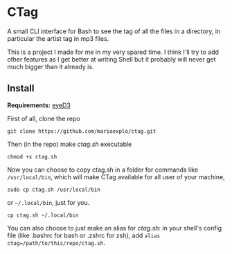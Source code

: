 # CTag
A small CLI interface for Bash to see the tag of all the files in a directory, in particular the artist tag in mp3 files.

This is a project I made for me in my very spared time. I think I'll try to add other features as I get better at writing Shell but it probably will never get much bigger than it already is.

## Install
**Requirements:** [eyeD3](https://github.com/nicfit/eyeD3)

First of all, clone the repo
```
git clone https://github.com/marioexplo/ctag.git
```
Then (in the repo) make *ctag.sh* executable
```
chmod +x ctag.sh
```
Now you can choose to copy ctag.sh in a folder for commands like `/usr/local/bin`, which will make CTag available for all user of your machine,
```
sudo cp ctag.sh /usr/local/bin
```
or `~/.local/bin`, just for you.
```
cp ctag.sh ~/.local/bin
```
You can also choose to just make an alias for *ctag.sh*: in your shell's config file (like .bashrc for bash or .zshrc for zsh), add `alias ctag=/path/to/this/repo/ctag.sh`.